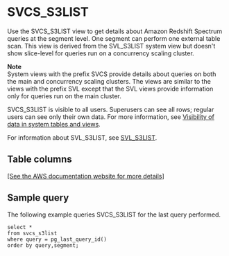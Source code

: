 # SVCS\_S3LIST<a name="r_SVCS_S3LIST"></a>

Use the SVCS\_S3LIST view to get details about Amazon Redshift Spectrum queries at the segment level\. One segment can perform one external table scan\. This view is derived from the SVL\_S3LIST system view but doesn't show slice\-level for queries run on a concurrency scaling cluster\. 

**Note**  
System views with the prefix SVCS provide details about queries on both the main and concurrency scaling clusters\. The views are similar to the views with the prefix SVL except that the SVL views provide information only for queries run on the main cluster\.

SVCS\_S3LIST is visible to all users\. Superusers can see all rows; regular users can see only their own data\. For more information, see [Visibility of data in system tables and views](c_visibility-of-data.md)\.

For information about SVL\_S3LIST, see [SVL\_S3LIST](r_SVL_S3LIST.md)\.

## Table columns<a name="r_SVCS_S3LIST-table-columns"></a>

[\[See the AWS documentation website for more details\]](http://docs.aws.amazon.com/redshift/latest/dg/r_SVCS_S3LIST.html)

## Sample query<a name="r_SVCS_S3LIST-sample-query"></a>

The following example queries SVCS\_S3LIST for the last query performed\.

```
select * 
from svcs_s3list 
where query = pg_last_query_id() 
order by query,segment;
```